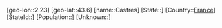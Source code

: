 ﻿---
location: [43.6,2.23]
type: City
tags:
- geo/City


SpocWebEntityId: 29514
isDeleted: false
confidential: public

---
[geo-lon::2.23]
[geo-lat::43.6]
[name::Castres]
[State::]
[Country::[France](geo/Continent/Europe/France.md)]
[StateId::]
[Population::]
[Unknown::]

